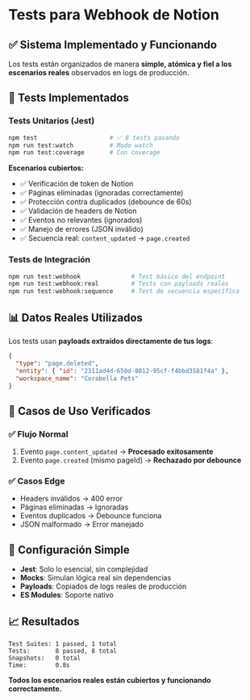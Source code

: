 # Tests para Webhook de Notion

## ✅ Sistema Implementado y Funcionando

Los tests están organizados de manera **simple, atómica y fiel a los escenarios reales** observados en logs de producción.

## 🧪 Tests Implementados

### Tests Unitarios (Jest)
```bash
npm test                    # ✅ 8 tests pasando
npm run test:watch          # Modo watch
npm run test:coverage       # Con coverage
```

**Escenarios cubiertos:**
- ✅ Verificación de token de Notion
- ✅ Páginas eliminadas (ignoradas correctamente)
- ✅ Protección contra duplicados (debounce de 60s)
- ✅ Validación de headers de Notion
- ✅ Eventos no relevantes (ignorados)
- ✅ Manejo de errores (JSON inválido)
- ✅ Secuencia real: `content_updated` → `page.created`

### Tests de Integración
```bash
npm run test:webhook              # Test básico del endpoint
npm run test:webhook:real         # Tests con payloads reales
npm run test:webhook:sequence     # Test de secuencia específica
```

## 📊 Datos Reales Utilizados

Los tests usan **payloads extraídos directamente de tus logs**:

```json
{
  "type": "page.deleted",
  "entity": { "id": "2311ad4d-650d-8012-95cf-f4bbd3581f4a" },
  "workspace_name": "Corabella Pets"
}
```

## 🎯 Casos de Uso Verificados

### ✅ Flujo Normal
1. Evento `page.content_updated` → **Procesado exitosamente**
2. Evento `page.created` (mismo pageId) → **Rechazado por debounce**

### ✅ Casos Edge
- Headers inválidos → 400 error
- Páginas eliminadas → Ignoradas
- Eventos duplicados → Debounce funciona
- JSON malformado → Error manejado

## 🔧 Configuración Simple

- **Jest**: Solo lo esencial, sin complejidad
- **Mocks**: Simulan lógica real sin dependencias
- **Payloads**: Copiados de logs reales de producción
- **ES Modules**: Soporte nativo

## 📈 Resultados

```
Test Suites: 1 passed, 1 total
Tests:       8 passed, 8 total
Snapshots:   0 total
Time:        0.8s
```

**Todos los escenarios reales están cubiertos y funcionando correctamente.**
